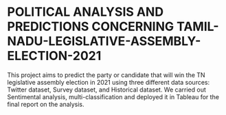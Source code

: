 # POLITICAL ANALYSIS AND PREDICTIONS CONCERNING TAMIL-NADU-LEGISLATIVE-ASSEMBLY-ELECTION-2021

This project aims to predict the party or candidate that will win the TN legislative assembly election in 2021 using three different data sources: Twitter dataset, Survey dataset, and Historical dataset. We carried out Sentimental analysis, multi-classification and deployed it in Tableau for the final report on the analysis.
